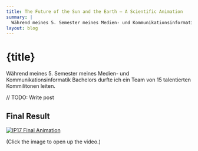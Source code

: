 ```yaml
---
title: The Future of the Sun and the Earth – A Scientific Animation
summary: |
  Während meines 5. Semester meines Medien- und Kommunikationsinformatik Bachelors durfte ich ein Team von 15 talentierten Kommilitonen leiten.
layout: blog
---
```


# {title}

Während meines 5. Semester meines Medien- und Kommunikationsinformatik Bachelors durfte ich ein Team von 15 talentierten Kommilitonen leiten.

// TODO: Write post

## Final Result

[![IP17 Final Animation](https://img.youtube.com/vi/fLTLAEGBFCM/0.jpg)](https://www.youtube.com/watch?v=fLTLAEGBFCM)

(Click the image to open up the video.)

